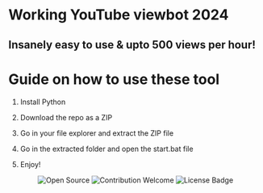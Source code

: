 # Working YouTube viewbot 2024

## Insanely easy to use & upto 500 views per hour!  
  
# Guide on how to use these tool

1. Install Python  
 
2. Download the repo as a ZIP  

3. Go in your file explorer and extract the ZIP file

4. Go in the extracted folder and open the start.bat file  

5. Enjoy! 
 
<p align="center"> 
  <img src="https://badges.frapsoft.com/os/v1/open-source.svg?v=103" alt="Open Source">
  <img src="https://img.shields.io/badge/contributions-welcome-brightgreen.svg?style=flat" alt="Contribution Welcome"> 
  <img src="https://img.shields.io/badge/License-GPLv3-blue.svg" alt="License Badge">
</p> 